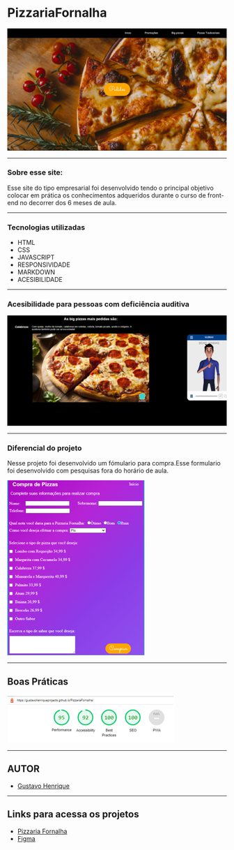 # PizzariaFornalha

![](./imgReadme/TelaInicial.png)

---

### Sobre esse site:

Esse site do tipo empresarial foi desenvolvido tendo o principal objetivo colocar em prática os conhecimentos adqueridos durante o curso de front-end no decorrer dos 6 meses de aula.

---
### Tecnologias utilizadas

- HTML
- CSS
- JAVASCRIPT
- RESPONSIVIDADE
- MARKDOWN
- ACESIBILIDADE

---
### Acesibilidade para pessoas com  deficiência auditiva

![](./imgReadme/Libra.png)

---

### Diferencial do projeto

Nesse projeto foi desenvolvido um fómulario para compra.Esse formulario foi desenvolvido com pesquisas fora do horário de aula.

![](./imgReadme/Formulario.png)

---
## Boas Práticas
![](./imgReadme/BoasPraticas.png)

---
## AUTOR

- [Gustavo Henrique](https://github.com/GustavoHenriqueProjects)

---
## Links para acessa os projetos

- [Pizzaria Fornalha](https://gustavohenriqueprojects.github.io/PizzariaFornalha/)
- [Figma](https://www.figma.com/file/pijyGv3HaFVa3vJ5amyuNy/Untitled?node-id=0%3A1&t=LKkO1F5Fv7XwvEdy-1)







